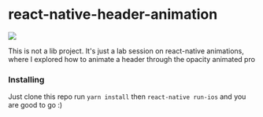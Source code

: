 # react-native-header-animation

![](header-animation.gif)

This is not a lib project. It's just a lab session on react-native animations, where I explored how to animate a header through the opacity animated pro

### Installing

Just clone this repo run `yarn install` then `react-native run-ios` and you are good to go :)
